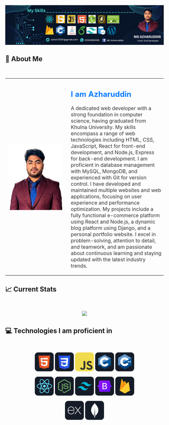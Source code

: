 <a href="https://www.facebook.com/profile.php?id=100032181202748">
  <img src="Images/banner.png" alt="Banner Image" />
</a>

## :eyes: About Me
<br />
<table style="width: 100%;">
  <tr>
    <td style="width: 40%; padding-right: 20px;">
      <img src="Images/icons/azhar.png" alt="Azharuddin" style="width: 100%; height: auto; display: block;">
    </td>
    <td style="width: 60%; vertical-align: top;">
      <h2 style="font-size: 1.5rem; color: #007bff;">I am Azharuddin</h2>
      <p style="font-size: 1rem; color: #333;">
        A dedicated web developer with a strong foundation in computer science, having graduated from Khulna University. My skills encompass a range of web technologies including HTML, CSS, JavaScript, React  for front-end development, and Node.js, Express for back-end development. I am proficient in database management with MySQL, MongoDB, and experienced with Git for version control. I have developed and maintained multiple websites and web applications, focusing on user experience and performance optimization. My projects include a fully functional e-commerce platform using React and Node.js, a dynamic blog platform using Django, and a personal portfolio website. I excel in problem-solving, attention to detail, and teamwork, and am passionate about continuous learning and staying updated with the latest industry trends.
      </p>
    </td>
  </tr>
</table>





## :chart_with_upwards_trend: Current Stats

<br />
<p align="center">
  <img width="80%" src="https://github-readme-streak-stats.herokuapp.com?user=Azhar190238&theme=react&hide_border=true&background=0D1117&stroke=0D1117&fire=FF1CF7&sideLabels=00F0FF&currStreakNum=FF1CF7&ring=FF1CF7&currStreakLabel=FF1CF7&sideNums=00F0FF" />
</p>


## :computer: Technologies I am proficient in

<br>
<p align="center">
  <img src="Images/icons/HTML.png" alt="HTML"/>
  <img src="Images/icons/css.png" alt="CSS"/>
  <img src="Images/icons/JavaScript.png" alt="JavaScript"/>
  <img src="Images/icons/c.png" alt="C"/>
  <img src="Images/icons/cpp.png" alt="C++"/>
</p>
<p align="center">
  <img src="Images/icons/react.png" alt="React"/>
   <img src="Images/icons/node.png" alt="Node.js"/>
  <img src="Images/icons/tailwind.png" alt="Tailwind CSS"/>
  <img src="Images/icons/Bootsrap.png" alt="Bootstrap"/>
  <img src="Images/icons/firebase.png" alt="Firebase"/>
</p>
<p align="center">
 
  <img src="Images/icons/express.png" alt="Express.js"/>
  <img src="Images/icons/mongo.png" alt="MongoDB"/>
</p>
<br/>
